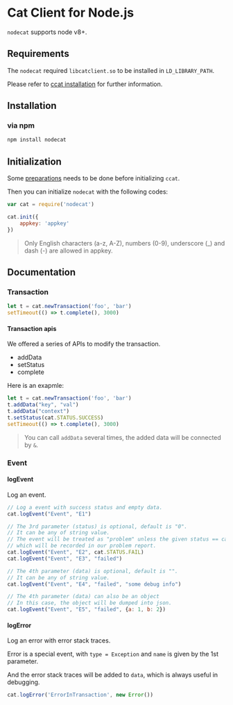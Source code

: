 # Cat Client for Node.js

`nodecat` supports node v8+.

## Requirements

The `nodecat` required `libcatclient.so` to be installed in `LD_LIBRARY_PATH`.

Please refer to [ccat installation](../c/README.md) for further information.

## Installation

### via npm

```bash
npm install nodecat
```

## Initialization

Some [preparations](../_/preparations.md) needs to be done before initializing `ccat`.

Then you can initialize `nodecat` with the following codes:

```js
var cat = require('nodecat')

cat.init({
    appkey: 'appkey'
})
```
> Only English characters (a-z, A-Z), numbers (0-9), underscore (\_) and dash (-) are allowed in appkey.

## Documentation

### Transaction

```js
let t = cat.newTransaction('foo', 'bar')
setTimeout(() => t.complete(), 3000)
```

#### Transaction apis

We offered a series of APIs to modify the transaction.

* addData
* setStatus
* complete

Here is an exapmle:

```js
let t = cat.newTransaction('foo', 'bar')
t.addData("key", "val")
t.addData("context")
t.setStatus(cat.STATUS.SUCCESS)
setTimeout(() => t.complete(), 3000)
```

> You can call `addData` several times, the added data will be connected by `&`.

### Event

#### logEvent

Log an event.

```js
// Log a event with success status and empty data.
cat.logEvent("Event", "E1")

// The 3rd parameter (status) is optional, default is "0".
// It can be any of string value.
// The event will be treated as "problem" unless the given status == cat.STATUS.SUCCESS ("0")
// which will be recorded in our problem report.
cat.logEvent("Event", "E2", cat.STATUS.FAIL)
cat.logEvent("Event", "E3", "failed")

// The 4th parameter (data) is optional, default is "".
// It can be any of string value.
cat.logEvent("Event", "E4", "failed", "some debug info")

// The 4th parameter (data) can also be an object
// In this case, the object will be dumped into json.
cat.logEvent("Event", "E5", "failed", {a: 1, b: 2})
```

#### logError

Log an error with error stack traces.

Error is a special event, with `type = Exception` and `name` is given by the 1st parameter.

And the error stack traces will be added to `data`, which is always useful in debugging.

```js
cat.logError('ErrorInTransaction', new Error())
```
